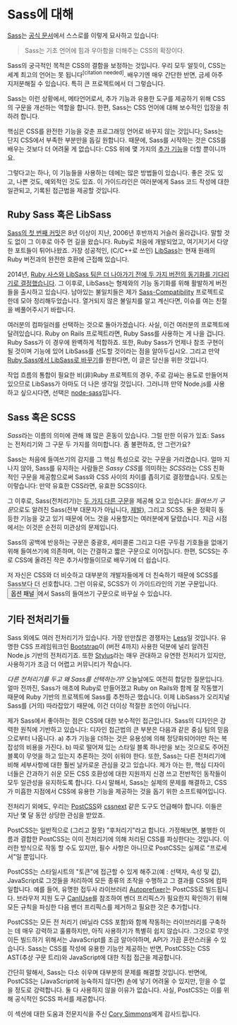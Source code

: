 
# Sass에 대해

[Sass](https://sass-lang.com/)는 [공식 문서](https://sass-lang.com/documentation/file.SASS_REFERENCE.html)에서 스스로를 이렇게 묘사하고 있습니다:

> Sass는 기초 언어에 힘과 우아함을 더해주는 CSS의 확장이다.

Sass의 궁극적인 목적은 CSS의 결함을 보정하는 것입니다. 우리 모두 알듯이, CSS는 세계 최고의 언어는 못 됩니다<sup>[citation needed]</sup>. 배우기엔 매우 간단한 반면, 금세 아주 지저분해질 수 있습니다. 특히 큰 프로젝트에서 더 그렇습니다.

Sass는 이런 상황에서, 메타언어로서, 추가 기능과 유용한 도구를 제공하기 위해 CSS의 구문을 개선하는 역할을 합니다. 한편, Sass는 CSS 언어에 대해 보수적인 입장을 취하려 합니다.

핵심은 CSS를 완전한 기능을 갖춘 프로그래밍 언어로 바꾸지 않는 것입니다; Sass는 단지 CSS에서 부족한 부분만을 돕길 원합니다. 때문에, Sass를 시작하는 것은 CSS를 배우는 것보다 더 어려울 게 없습니다: CSS 위에 몇 가지의 [추가 기능](https://sitepoint.com/sass-reference/)을 더할 뿐이니까요.

그렇다고는 하나, 이 기능들을 사용하는 데에는 많은 방법들이 있습니다. 좋은 것도 있고, 나쁜 것도, 예외적인 것도 있죠. 이 가이드라인은 여러분에게 Sass 코드 작성에 대한 일관되고, 기록된 접근법을 제공할 것입니다.

## Ruby Sass 혹은 LibSass

[Sass의 첫 번째 커밋](https://github.com/hcatlin/sass/commit/fa5048ba405619273e474a50400c7243fbff54fe)은 8년 이상이 지난, 2006년 후반까지 거슬러 올라갑니다. 말할 것도 없이 그 이후로 아주 먼 길을 왔습니다. Ruby로 처음에 개발되었고, 여기저기서 다양한 포트들이 튀어나왔죠. 가장 성공적인, (C/C++로 쓰인) [LibSass](https://github.com/sass/libsass)는 현재 원래의 Ruby 버전과의 완전한 호환에 근접해 있습니다.

2014년, [Ruby 사스와 LibSass 팀은 더 나아가기 전에 두 가지 버전의 동기화를 기다리기로 결정했습니다](https://github.com/sass/libsass/wiki/The-LibSass-Compatibility-Plan). 그 이후로, LibSass는 형제와의 기능 동기화를 위해 활발하게 버전들을 출시하고 있습니다. 남아있는 불일치들은 제가 [Sass-Compatibility](https://hugogiraudel.github.io/sass-compatibility//) 프로젝트로 한데 모아 정리해두었습니다. 열거되지 않은 불일치를 알고 계신다면, 이슈를 여는 친절을 베풀어주시기 바랍니다.

여러분의 컴파일러를 선택하는 것으로 돌아가겠습니다. 사실, 이건 여러분의 프로젝트에 달려있습니다. Ruby on Rails 프로젝트라면, Ruby Sass를 사용하는 게 나을 겁니다. Ruby Sass가 이 경우에 완벽하게 적합하죠. 또한, Ruby Sass가 언제나 참조 구현이 될 것이며 기능에 있어 LibSass를 선도할 것이라는 점을 알아두십시오. 그리고 만약 [Ruby Sass에서 LibSass로 바꾸기](https://www.sitepoint.com/switching-ruby-sass-libsass/)를 원한다면, 이 글은 당신을 위한 것입니다.

작업 흐름의 통합이 필요한 비(非)Ruby 프로젝트의 경우, 주로 감싸는 용도로 만들어져 있으므로 LibSass가 아마도 더 나은 생각일 것입니다. 그러니까 만약 Node.js를 사용하고 싶으시다면, 선택은 [node-sass](https://github.com/sass/node-sass)입니다.

## Sass 혹은 SCSS

*Sass*라는 이름의 의미에 관해 꽤 많은 혼동이 있습니다. 그럴 만한 이유가 있죠: Sass는 전처리기와 그 구문 두 가지를 의미합니다. 좀 불편하죠, 안 그런가요?

Sass는 처음에 들여쓰기의 감지를 그 핵심 특성으로 갖는 구문을 가리켰습니다. 얼마 지나지 않아, Sass를 유지하는 사람들은 *Sassy CSS*를 의미하는 *SCSS*라는 CSS 친화적인 구문을 제공함으로써 Sass와 CSS 사이의 차이를 좁히기로 결정했습니다. 모토는 이렇습니다: 만약 유효한 CSS라면, 유효한 SCSS이다.

그 이후로, Sass(전처리기)는 [두 가지 다른 구문](https://www.sitepoint.com/whats-difference-sass-scss/)을 제공해 오고 있습니다: *들여쓰기 구문*으로도 알려진 Sass(전부 대문자가 아닙니다, [제발](http://sassnotsass.com/)), 그리고 SCSS. 둘은 정확히 동등한 기능을 갖고 있기 때문에 어느 것을 사용할지는 여러분에게 달렸습니다. 지금 시점에서는 이것은 순전히 미관상의 문제입니다.

Sass의 공백에 반응하는 구문은 중괄호, 세미콜론 그리고 다른 구두점 기호들을 없애기 위해 들여쓰기에 의존하며, 이는 간결하고 짧은 구문으로 이어집니다. 한편, SCSS는 주로 CSS에 올려진 작은 추가사항들이므로 배우기에 더 쉽습니다.

저 자신은 CSS와 더 비슷하고 대부분의 개발자들에게 더 친숙하기 때문에 SCSS를 Sass보다 더 선호합니다. 그런 이유로, SCSS가 이 가이드라인의 기본 구문입니다. <button type="button" data-a11y-dialog-show="options-panel" class="link-like">옵션 패널</button>에서 Sass의 들여쓰기 구문으로 바꾸실 수 있습니다.

## 기타 전처리기들

Sass 외에도 여러 전처리기가 있습니다. 가장 만만찮은 경쟁자는 [Less](http://lesscss.org/)일 것입니다. 유명한 CSS 프레임워크인 [Bootstrap](https://getbootstrap.com/)이 (버전 4까지) 사용한 덕분에 널리 알려진 Node.js 기반의 전처리기죠. 또한 [Stylus](https://stylus-lang.com/)라는 매우 관대하고 유연한 전처리가 있지만, 사용하기가 조금 더 어렵고 커뮤니티가 작습니다.

_다른 전처리기를 두고 왜 Sass를 선택하는가?_ 오늘날에도 여전히 합당한 질문입니다. 얼마 전까진, Sass가 애초에 Ruby로 만들어졌고 Ruby on Rails와 함께 잘 작동했기 때문에 Ruby 기반의 프로젝트에 Sass를 추천하곤 했습니다. 이제 LibSass가 오리지널 Sass를 (거의) 따라잡았기 때문에, 이건 더이상 적절한 조언이 아닙니다.

제가 Sass에서 좋아하는 점은 CSS에 대한 보수적인 접근입니다. Sass의 디자인은 강력한 원칙에 기반하고 있습니다: 디자인 접근법의 큰 부분은 다음과 같은 중심 팀의 믿음으로부터 나옵니다. a) 추가 기능을 더하는 것은 유용성에 의해 정당화되어야만 하는 복잡성의 비용을 가진다. b) 따로 떨어져 있는 스타일 블록 하나만을 보는 것으로도 주어진 블록이 무엇을 하고 있는지 추론하는 것이 쉬워야 한다. 또한, Sass는 다른 전처리기에 비해 세부사항에 대한 훨씬 날카로운 관심을 갖고 있습니다. 제가 아는 한, 핵심 디자이너들은 간과하기 쉬운 모든 CSS 호환성에 대한 지원까지 신경 쓰고 전반적인 동작들이 모두 일관성을 유지하도록 합니다. 다시 말해서, Sass는 실제의 문제를 해결하고, CSS가 미흡한 지점에서 CSS에 유용한 기능을 제공하는 것을 돕기 위한 소프트웨어입니다.

전처리기 외에도, 우리는 [PostCSS](https://github.com/postcss/postcss)와 [cssnext](https://cssnext.github.io/) 같은 도구도 언급해야 합니다. 이들은 지난 몇 달 동안 상당한 관심을 받았죠.

PostCSS는 일반적으로 (그리고 잘못) "후처리기"라고 합니다. 가정해보면, 불행한 이름과 결합한 PostCSS는 이미 전처리기에 의해 처리된 CSS를 파싱한다는 것입니다. 이러한 방식으로 작동 할 수도 있지만, 필수 사항은 아니므로 PostCSS는 실제로 "프로세서"일 뿐입니다.

PostCSS는 스타일시트의 "토큰"에 접근할 수 있게 해주고(예 : 선택자, 속성 및 값), JavaScript로 그것들을 처리하여 모든 종류의 조작을 수행하고 그 결과를 CSS에 컴파일합니다. 예를 들어, 유명한 접두사 라이브러리 [Autoprefixer](https://github.com/postcss/autoprefixer)는 PostCSS로 빌드됩니다. 브라우저 지원 도구 [CanIUse](https://caniuse.com/)를 참조하여 벤더 프리픽스가 필요한지 확인하기 위해 모든 규칙을 파싱한 다음 벤더 프리픽스를 제거하고 필요한 것은 추가합니다.

PostCSS는 모든 전 처리기 (바닐라 CSS 포함)와 함께 작동하는 라이브러리를 구축하는 데 매우 강력하고 훌륭하지만, 아직 사용하기가 특별히 쉽지 않습니다. 그것으로 무엇이든 빌드하기 위해서는 JavaScript를 조금 알아야하며, API가 가끔 혼란스러울 수 있습니다. Sass는 CSS를 작성에 유용한 기능만 제공하는 반면, PostCSS는 CSS AST(추상 구문 트리)와 JavaScript에 대한 직접 접근을 제공합니다.

간단히 말해서, Sass는 다소 쉬우며 대부분의 문제를 해결할 것입니다. 반면에, PostCSS는 (JavaScript에 능숙하지 않다면) 손에 넣기 어려울 수 있지만, 믿을 수 없을 정도로 강력합니다. 둘 다 사용하지 않을 이유가 없습니다. 사실, PostCSS는 이를 위해 공식적인 SCSS 파서를 제공합니다.

<div class="note">
<p>이 섹션에 대한 도움과 전문지식을 주신 <a href="https://github.com/corysimmons">Cory Simmons</a>에게 감사드립니다. </p>
</div>
